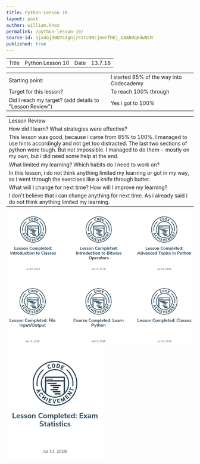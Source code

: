 ```yaml
---
title: Python Lesson 10
layout: post
author: william.knox
permalink: /python-lesson-10/
source-id: 1jx4oj9BQYcIgnj2sYtc9NcjnerfRKj_QBAN9q6dwNCM
published: true
---
```

<table>
  <tr>
    <td>Title</td>
    <td>Python Lesson 10</td>
    <td>Date</td>
    <td>13.7.18</td>
  </tr>
</table>


<table>
  <tr>
    <td>Starting point:</td>
    <td>I started 85% of the way into Codecademy</td>
  </tr>
  <tr>
    <td>Target for this lesson?</td>
    <td>To reach 100% through</td>
  </tr>
  <tr>
    <td>Did I reach my target? 
(add details to "Lesson Review")</td>
    <td>Yes i got to 100%</td>
  </tr>
</table>


<table>
  <tr>
    <td>Lesson Review</td>
  </tr>
  <tr>
    <td>How did I learn? What strategies were effective? </td>
  </tr>
  <tr>
    <td>This lesson was good, because i came from 85% to 100%. I managed to use hints accordingly and not get too distracted. The last two sections of python were tough. But not impossible. I managed to do them - mostly on my own, but i did need some help at the end.</td>
  </tr>
  <tr>
    <td>What limited my learning? Which habits do I need to work on? </td>
  </tr>
  <tr>
    <td>In this lesson, i do not think anything limited my learning or got in my way, as i went through the exercises like a knife through butter.</td>
  </tr>
  <tr>
    <td>What will I change for next time? How will I improve my learning?</td>
  </tr>
  <tr>
    <td>I don't believe that i can change anything for next time. As i already said i do not think anything limited my learning.</td>
  </tr>
</table>
<img src = "/images/Screenshot 2018-07-13 at 14.22.52.png">
<img src = "/images/Screenshot 2018-07-13 at 14.22.45.png">
<img src = "/images/Screenshot 2018-07-13 at 14.23.06.png">
<img src = "">
